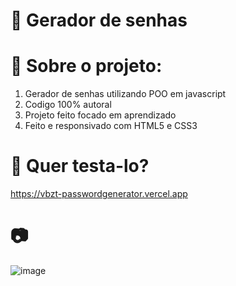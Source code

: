 # 🔨 Gerador de senhas
# 📌 Sobre o projeto:
1. Gerador de senhas utilizando POO em javascript
2. Codigo 100% autoral
3. Projeto feito focado em aprendizado
4. Feito e responsivado com HTML5 e CSS3
# 📑 Quer testa-lo?
https://vbzt-passwordgenerator.vercel.app

# 📷 

![image](https://github.com/vbzt/fetchApi-finder/assets/124489579/7747cbf7-c305-4e35-900d-0e8c649e3024)


